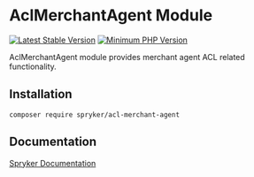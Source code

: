 # AclMerchantAgent Module
[![Latest Stable Version](https://poser.pugx.org/spryker/acl-merchant-agent/v/stable.svg)](https://packagist.org/packages/spryker/acl-merchant-agent)
[![Minimum PHP Version](https://img.shields.io/badge/php-%3E%3D%208.3-8892BF.svg)](https://php.net/)

AclMerchantAgent module provides merchant agent ACL related functionality.

## Installation

```
composer require spryker/acl-merchant-agent
```

## Documentation

[Spryker Documentation](https://docs.spryker.com)
